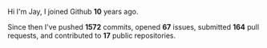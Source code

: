Hi I'm Jay, I joined Github **10** years ago.

Since then I've pushed **1572** commits, opened **67** issues, submitted **164** pull requests, and contributed to **17** public repositories.
